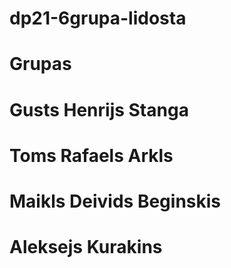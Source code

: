 # dp21-6grupa-lidosta
# Grupas
# Gusts Henrijs Stanga
# Toms Rafaels Arkls
# Maikls Deivids Beginskis
# Aleksejs Kurakins